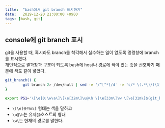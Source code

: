 ```yaml
---
title:  "bash에서 git branch 표시하기"
date:   2019-12-20 21:00:00 +0900
tags: [bash, git]
---
```

## console에 git branch 표시 

git을 사용할 때, 혹시라도 branch를 착각해서 실수하는 일이 없도록 명령창에 branch를 표시했다.  
개인적으로 결과창과 구분이 되도록 bash에 host나 경로에 색이 있는 것을 선호하기 때문에 색도 같이 넣었다.   

```bash
git_branch() {
        git branch 2> /dev/null | sed -e '/^[^*]/d' -e 's/* \(.*\)/(\1) /'
}

export PS1='\[\e]0;\w\a\]\[\e[32m\]\u@\h \[\e[33m\]\w \[\e[31m\]$(git_branch)\[\e[35m\]$ ' 
```
- `\[\e[숫자m\]` 형태는 색을 말하고
- `\u@\h`는 유저@호스트의 형태
- `\w\`는 현재의 경로를 말한다. 



